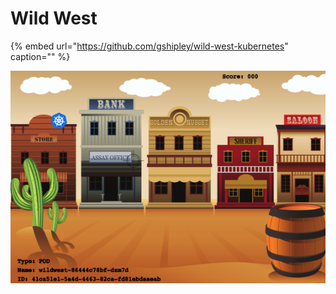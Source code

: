# Wild West

{% embed url="https://github.com/gshipley/wild-west-kubernetes" caption="" %}

![](../../../.gitbook/assets/image%20%28172%29.png)

